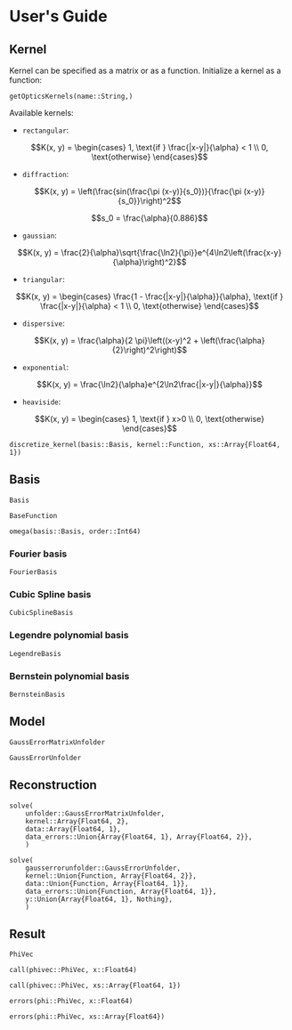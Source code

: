 # User's Guide

## Kernel
Kernel can be specified as a matrix or as a function.
Initialize a kernel as a function:


```@docs
getOpticsKernels(name::String,)
```

Available kernels:
* `rectangular`:
```math
K(x, y) =
\begin{cases}
1, \text{if } \frac{|x-y|}{\alpha} < 1
\\
0, \text{otherwise}
\end{cases}
```

* `diffraction`:
```math
K(x, y) = \left(\frac{sin(\frac{\pi (x-y)}{s_0})}{\frac{\pi (x-y)}{s_0}}\right)^2
```
```math
s_0 = \frac{\alpha}{0.886}
```

* `gaussian`:
```math
K(x, y) = \frac{2}{\alpha}\sqrt{\frac{\ln2}{\pi}}e^{4\ln2\left(\frac{x-y}{\alpha}\right)^2}
```

* `triangular`:
```math
K(x, y) =
\begin{cases}
\frac{1 - \frac{|x-y|}{\alpha}}{\alpha}, \text{if } \frac{|x-y|}{\alpha} < 1
\\
0, \text{otherwise}
\end{cases}
```

* `dispersive`:
```math
K(x, y) = \frac{\alpha}{2 \pi}\left((x-y)^2 + \left(\frac{\alpha}{2}\right)^2\right)
```

* `exponential`:
```math
K(x, y) = \frac{\ln2}{\alpha}e^{2\ln2\frac{|x-y|}{\alpha}}
```

* `heaviside`:
```math
K(x, y) =
\begin{cases}
1, \text{if } x>0
\\
0, \text{otherwise}
\end{cases}
```

```@docs
discretize_kernel(basis::Basis, kernel::Function, xs::Array{Float64, 1})
```

## Basis

```@docs
Basis
```

```@docs
BaseFunction
```

```@docs
omega(basis::Basis, order::Int64)
```

### Fourier basis

```@docs
FourierBasis
```

### Cubic Spline basis

```@docs
CubicSplineBasis
```

### Legendre polynomial basis

```@docs
LegendreBasis
```

### Bernstein polynomial basis

```@docs
BernsteinBasis
```

## Model

```@docs
GaussErrorMatrixUnfolder
```

```@docs
GaussErrorUnfolder
```


## Reconstruction

```@docs
solve(
    unfolder::GaussErrorMatrixUnfolder,
    kernel::Array{Float64, 2},
    data::Array{Float64, 1},
    data_errors::Union{Array{Float64, 1}, Array{Float64, 2}},
    )
```

```@docs
solve(
    gausserrorunfolder::GaussErrorUnfolder,
    kernel::Union{Function, Array{Float64, 2}},
    data::Union{Function, Array{Float64, 1}},
    data_errors::Union{Function, Array{Float64, 1}},
    y::Union{Array{Float64, 1}, Nothing},
    )
```
## Result

```@docs
PhiVec
```

```@docs
call(phivec::PhiVec, x::Float64)
```

```@docs
call(phivec::PhiVec, xs::Array{Float64, 1})
```

```@docs
errors(phi::PhiVec, x::Float64)
```

```@docs
errors(phi::PhiVec, xs::Array{Float64})
```
